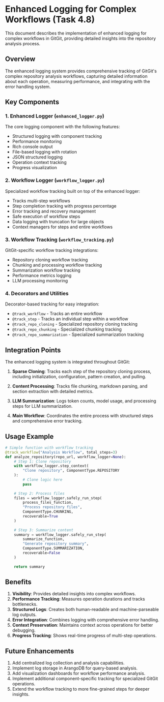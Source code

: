 # Enhanced Logging for Complex Workflows (Task 4.8)

This document describes the implementation of enhanced logging for complex workflows in GitGit, providing detailed insights into the repository analysis process.

## Overview

The enhanced logging system provides comprehensive tracking of GitGit's complex repository analysis workflows, capturing detailed information about each operation, measuring performance, and integrating with the error handling system.

## Key Components

### 1. Enhanced Logger (`enhanced_logger.py`)

The core logging component with the following features:
- Structured logging with component tracking
- Performance monitoring
- Rich console output
- File-based logging with rotation
- JSON structured logging
- Operation context tracking
- Progress visualization

### 2. Workflow Logger (`workflow_logger.py`)

Specialized workflow tracking built on top of the enhanced logger:
- Tracks multi-step workflows
- Step completion tracking with progress percentage
- Error tracking and recovery management
- Safe execution of workflow steps
- Data logging with truncation for large objects
- Context managers for steps and entire workflows

### 3. Workflow Tracking (`workflow_tracking.py`)

GitGit-specific workflow tracking integrations:
- Repository cloning workflow tracking
- Chunking and processing workflow tracking  
- Summarization workflow tracking
- Performance metrics logging
- LLM processing monitoring

### 4. Decorators and Utilities

Decorator-based tracking for easy integration:
- `@track_workflow` - Tracks an entire workflow
- `@track_step` - Tracks an individual step within a workflow
- `@track_repo_cloning` - Specialized repository cloning tracking
- `@track_repo_chunking` - Specialized chunking tracking  
- `@track_repo_summarization` - Specialized summarization tracking

## Integration Points

The enhanced logging system is integrated throughout GitGit:

1. **Sparse Cloning**: Tracks each step of the repository cloning process, including initialization, configuration, pattern creation, and pulling.

2. **Content Processing**: Tracks file chunking, markdown parsing, and section extraction with detailed metrics.

3. **LLM Summarization**: Logs token counts, model usage, and processing steps for LLM summarization.

4. **Main Workflow**: Coordinates the entire process with structured steps and comprehensive error tracking.

## Usage Example

```python
# Simple function with workflow tracking
@track_workflow("Analysis Workflow", total_steps=3)
def analyze_repository(repo_url, workflow_logger=None):
    # Step 1: Clone repository
    with workflow_logger.step_context(
        "Clone repository", ComponentType.REPOSITORY
    ):
        # Clone logic here
        pass
    
    # Step 2: Process files
    files = workflow_logger.safely_run_step(
        process_files_function,
        "Process repository files",
        ComponentType.CHUNKING,
        recoverable=True
    )
    
    # Step 3: Summarize content
    summary = workflow_logger.safely_run_step(
        summarize_function,
        "Generate repository summary",
        ComponentType.SUMMARIZATION,
        recoverable=False
    )
    
    return summary
```

## Benefits

1. **Visibility**: Provides detailed insights into complex workflows.
2. **Performance Tracking**: Measures operation durations and tracks bottlenecks.
3. **Structured Logs**: Creates both human-readable and machine-parseable log outputs.
4. **Error Integration**: Combines logging with comprehensive error handling.
5. **Context Preservation**: Maintains context across operations for better debugging.
6. **Progress Tracking**: Shows real-time progress of multi-step operations.

## Future Enhancements

1. Add centralized log collection and analysis capabilities.
2. Implement log storage in ArangoDB for query-based analysis.
3. Add visualization dashboards for workflow performance analysis.
4. Implement additional component-specific tracking for specialized GitGit operations.
5. Extend the workflow tracking to more fine-grained steps for deeper insights.